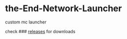 # the-End-Network-Launcher
custom mc launcher

check ### [releases](https://github.com/the-End-Network/the-End-Network-Launcher/releases/tag/0.1.2) for downloads
